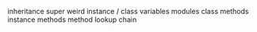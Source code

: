 inheritance
super
weird instance / class variables
modules
class methods
instance methods
method lookup chain

